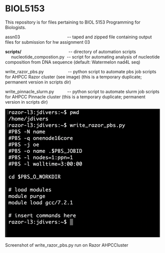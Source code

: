 # BIOL5153
This repository is for files pertaining to BIOL 5153 Programming for Biologists.

assn03 &nbsp;&nbsp;&nbsp;&nbsp;&nbsp;&nbsp;&nbsp;&nbsp;&nbsp;&nbsp;&nbsp;&nbsp;&nbsp;&nbsp;&nbsp;&nbsp;&nbsp;&nbsp;&nbsp;&nbsp;&nbsp;&nbsp;&nbsp;&nbsp;&nbsp;&nbsp;&nbsp;&nbsp;&nbsp;&nbsp;&nbsp;&nbsp;&nbsp;&nbsp;&nbsp;&nbsp;&nbsp; -- taped and zipped file containing output files for submission for hw assignment 03

**scripts/**&nbsp;&nbsp;&nbsp;&nbsp;&nbsp;&nbsp;&nbsp;&nbsp;&nbsp;&nbsp;&nbsp;&nbsp;&nbsp;&nbsp;&nbsp;&nbsp;&nbsp;&nbsp;&nbsp;&nbsp;&nbsp;&nbsp;&nbsp;&nbsp;&nbsp;&nbsp;&nbsp;&nbsp;&nbsp;&nbsp;&nbsp;&nbsp;&nbsp;&nbsp;&nbsp;&nbsp;&nbsp;&nbsp;&nbsp;-- directory of automation scripts  
&nbsp;&nbsp;&nbsp;&nbsp;&nbsp;nucleotide_compostion.py&nbsp; -- script for automating analysis of nucleotide composition from DNA sequence (default: Watermelon nad4L seq)

write_razor_pbs.py&nbsp;&nbsp;&nbsp;&nbsp;&nbsp;&nbsp;&nbsp;&nbsp;&nbsp;&nbsp;&nbsp;&nbsp;&nbsp;&nbsp;&nbsp;&nbsp;&nbsp;&nbsp;&nbsp; -- python script to automate pbs job scripts for AHPCC Razor cluster (see image) (this is a temporary duplicate; permanent version in scripts dir)

write_pinnacle_slurm.py&nbsp;&nbsp;&nbsp;&nbsp;&nbsp;&nbsp;&nbsp;&nbsp;&nbsp;&nbsp; -- python script to automate slurm job scripts for AHPCC Pinnacle cluster (this is a temporary duplicate; permanent version in scripts dir)

![Screenshot of write_razor_pbs.py run on cluster](images/pbs.screenshot.png)

Screenshot of write_razor_pbs.py run on Razor AHPCCluster

